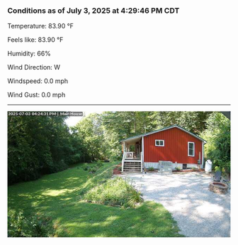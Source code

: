 ### Conditions as of July 3, 2025 at 4:29:46 PM CDT 

Temperature: 83.90 &deg;F

Feels like: 83.90 &deg;F

Humidity: 66%

Wind Direction: W

Windspeed: 0.0 mph

Wind Gust: 0.0 mph

---

<img src="./images/latest.jpeg"/>

